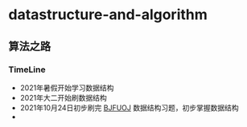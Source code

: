# datastructure-and-algorithm
## 算法之路

### TimeLine

- 2021年暑假开始学习数据结构
- 2021年大二开始刷数据结构
- 2021年10月24日初步刷完 [BJFUOJ](https://www.bjfuacm.com/structure) 数据结构习题，初步掌握数据结构
- 
